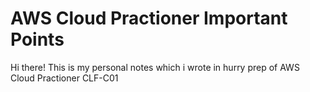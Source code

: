 # AWS Cloud Practioner Important Points

Hi there!
This is my personal notes which i wrote in hurry prep of AWS Cloud Practioner CLF-C01

